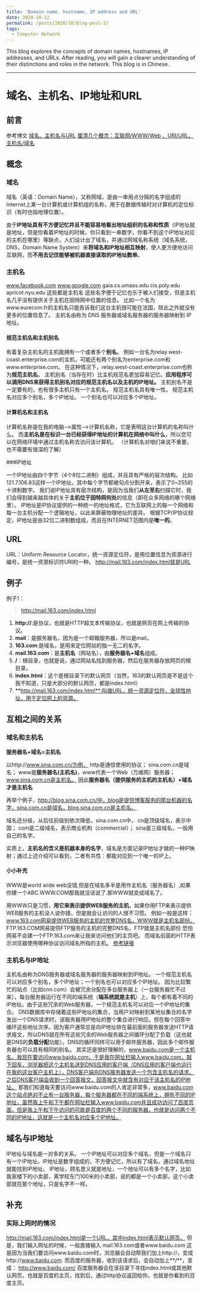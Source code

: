 ```yaml
---
title: 'Domain name, hostname, IP address and URL'
date: 2020-10-12
permalink: /posts/2020/10/blog-post-2/
tags:
  - Computer Network
---
```


This blog explores the concepts of domain names, hostnames, IP addresses, and URLs. After reading, you will gain a clearer understanding of their distinctions and roles in the network. This blog is in Chinese.


------

# 域名、主机名、IP地址和URL

## 前言

参考博文
[域名、主机名与URL](https://blog.csdn.net/u012111465/article/details/79779550)
[厘清几个概念：互联网/WWW/Web 、URI/URL、主机名/域名](https://blog.csdn.net/SuperYuHuoFei/article/details/77159444?utm_medium=distribute.pc_relevant.none-task-blog-OPENSEARCH-2.channel_param&depth_1-utm_source=distribute.pc_relevant.none-task-blog-OPENSEARCH-2.channel_param)

## 概念

### 域名

域名（英语：Domain Name），又称网域，是由一串用点分隔的名字组成的Internet上某一台计算机或计算机组的名称，用于在数据传输时对计算机的定位标识（有时也指地理位置）。

由于**IP地址具有不方便记忆并且不能容易地看出地址组织的名称和性质**（IP地址就是地址，但是你看着IP地址的时候，你只看到一串数字，你看不到这个IP地址对应的主机在哪里）等缺点，人们设计出了域名，并通过网域名称系统（域名系统，DNS，Domain Name System）来**将域名和IP地址相互映射**，使人更方便地访问互联网，而**不用去记住能够被机器直接读取的IP地址数串**。

### 主机名

www.facebook.com
www.google.com
gaia.cs.umass.edu
cis.poly.edu
apricot.nyu.edu
这些都是主机名
这些名字便于记忆也乐于被人们接受，但是主机名几乎没有提供关于主机在因特网中位置的信息。
比如一个名为www.eurecom.fr的主机名只能告诉我们这台主机很可能在法国，除此之外就没有更多的位置信息了。
主机名由称为 DNS 服务器或域名服务器的服务器映射到 IP 地址。

#### 规范主机名和主机别名

有着复杂主机名的主机能拥有一个或者多个**别名**。
例如一台名为relay.west-coast.enterprise.com的主机，可能还有两个别名为enterprise.com和www.enterprise.com。
在这种情况下，relay.west-coast.enterprise.com也称为**规范主机名**。
主机别名（当存在时）比主机规范名更加容易记忆。**应用程序可以调用DNS来获得主机别名对应的规范主机名以及主机的IP地址。**
主机别名不是一定要有的，也有很多主机只有一个主机名。
规范主机名具有唯一性。
规范主机名对应多个别名，多个IP地址。
一个别名也可以对应多个IP地址。

#### 计算机名和主机名

计算机名称是在我的电脑-->属性-->计算机名称，它是表明这台计算机的名称叫什么。
而**主机名是在标识一台已经获得IP地址的计算机在网络中叫什么**，所以您可以在网络环境中通过主机名称去访问该计算机。
（计算机名对咱们来说不重要，也不需要有很深的了解）

###IP地址

一个IP地址由四个字节（4个8位二进制）组成，并且具有严格的层次结构。
比如121.7.106.83这样一个IP地址。其中每个字节都被句点分割开来，表示了0~255的十进制数字。
我们说IP地址具有层次结构，是因为当我们**从左至右**扫描它时，我们会得到越来越具体的关于**主机位于因特网何处**的信息（即在众多网络的哪个网络里）。
IP地址是IP协议提供的一种统一的地址格式，它为互联网上的每一个网络和每一台主机分配一个逻辑地址，以此来屏蔽物理地址的差异。
根据TCP/IP协议规定，IP地址是由32位二进制数组成，而且在INTERNET范围内是**唯一的**。

## URL

URL：Uniform Resource Locator，统一资源定位符，是用位置信息为资源进行编号，是统一资源标识符URI的一种。
http://mail.163.com/index.html就是URL

## 例子

例子1：

> http://mail.163.com/index.html

 1. **http://**:是协议，也就是HTTP超文本传输协议，也就是网页在网上传输的协议。
 2. **mail**：是服务器名，因为是一个邮箱服务器，所以是mail。
 3. **163.com**:是域名，是用来定位网站的独一无二的名字。
 4. **mail.163.com**：是**主机名**（网站名），由**服务器名+域名**组成。
 5. **/**：根目录，也就是说，通过网站名找到服务器，然后在服务器存放网页的根目录。
 6. **index.html**：这个是根目录下的默认网页（当然，163的默认网页是不是这个我不知道，只是大部分的默认网页，都是index.html）
 7. **http://mail.163.com/index.html**:叫做URL，统一资源定位符，全球性地址，用于定位网上的资源。

## 互相之间的关系

### 域名和主机名

**服务器名+域名=主机名**

以http://www.sina.com.cn/为例，
http是通信使用的协议；
sina.com.cn是域名；
www是**服务器名(主机名)**，www代表一个Web（万维网）服务器；
www.sina.com.cn是主机名。
因此**服务器名（提供服务的主机的主机名）+域名才是主机名**

再举个例子，http://blog.sina.com.cn/中，blog是提供博客服务的那台机器的名字，sina.com.cn是域名，blog.sina.com.cn是主机名。

域名还分级，从后往前级别依次降低，sina.com.cn中，
cn是顶级域名，表示中国；
com是二级域名，表示商业机构（commercial）；
sina是三级域名，一般用自己的名字。

实质上，**主机名的含义是机器本身的名字**，域名是方面记录IP地址才做的一种IP映射；通过上述介绍可以看到，二者有共性：都能对应到一个唯一的IP上。

#### 小小补充

WWW是world wide web没错,但是在域名多半是用作主机名（服务器名）,如果你建一个ABC.WWW.COM那我就没话说了.那WWW就变成域名了。

用WWW只是习惯，**用它来表示提供WEB服务的主机**，如果你用FTP来表示提供WEB服务的主机没人说你错，但是就会让访问的人很不习惯。
例如一般是这样：
www.163.com网易提供WEB服务的主机的完整DNS名，WWW就是主机名部份。
FTP.163.COM网易提供FTP服务的主机的完整DNS名，FTP就是主机名部份
恐怕网易不会建一个FTP.163.com来让我来访问他们的主页吧。
而域名前面的HTTP表示浏览器使用哪种协议访问域名所指的主机。
[参考链接](https://bbs.csdn.net/topics/20366035)

### 主机名与IP地址

主机名由称为DNS服务器或域名服务器的服务器映射到IP地址。
一个规范主机名可以对应多个别名，多个IP地址；一个别名也可以对应多个IP地址。
因为比较繁忙的站点（比如cnn.com）会被冗余分配在多台服务器上（一台服务器忙不过来），每台服务器运行在不同的端系统（**端系统就是主机**）上，每个都有着不同的IP地址。由于这些冗余的Web服务器，一个规范主机名可以对应一个IP地址的集合。
DNS数据库中存储着这些IP地址的集合，当用户对映射到某地址集合的名字发出一个DNS请求时，该服务器用IP地址的整个集合进行响应。但在每个回答中循环这些地址次序。因为客户通常总是向IP地址排在最前面的服务器发送HTTP请求报文，所以DNS就在所有这些冗余的Web服务器之间循环分配了负载（这也就是DNS的**负载分配**功能）。DNS的循环同样可以用于邮件服务器，因此多个邮件服务器也可以具有相同的别名。
其实还是很好理解的，www.baidu.com是一个主机名，我现在要访问www.baidu.com，于是我在网址栏输入www.baidu.com，敲下回车，浏览器把这个主机名送到DNS应用的客户端（DNS应用的客户端也运行在我的这台客户主机上），DNS客户端向DNS服务器发送一个包含主机名的请求。之后DNS客户端会收到一个回答报文，回答报文中就含有对应于该主机名的IP地址。
那我们知道每天要访问www.baidu.com的人肯定非常多，www.baidu.com这个站点绝对不止有一台服务器，每个服务器都在不同的端系统上，拥有不同的IP地址，虽然我上午和下午都在网址栏输入www.baidu.com并且成功访问了百度页面，但是我上午和下午访问的可能是百度的两个不同的服务器，也就是访问两个不同的IP地址，这就是一个主机名对应多个IP地址。

## 域名与IP地址

IP地址与域名是一对多的关系。
一个IP地址可以对应多个域名，但是一个域名只有一个IP地址。IP地址是数字组成的，不方便记忆，所以有了域名，通过域名地址就能找到IP地址。
IP地址，顾名思义就是地址，一个地址可以有多个名字，比如我家楼下的小卖部，离学校东门100米的小卖部，说的都是一个小卖部，这个小卖部就在那个地址，只是名字不一样。

## 补充

### 实际上网时的情况

http://mail.163.com/index.html是一个URL，其中index.html表示默认网页。
但是，我们输入网址的时候，一般直接输入
mail.163.com或者www.baidu.com
这是因为当我们要访问www.baidu.com时，浏览器会自动帮我们加上http://，变成http://www.baidu.com.
而百度的服务器，收到该请求后，会自动加上**/**，变成：
http://www.baidu.com/
百度服务器会在该目录下寻找index.html或其他默认网页，也就是百度的主页，找到后，通过http协议返回给你。也就是你看到的百度主页。